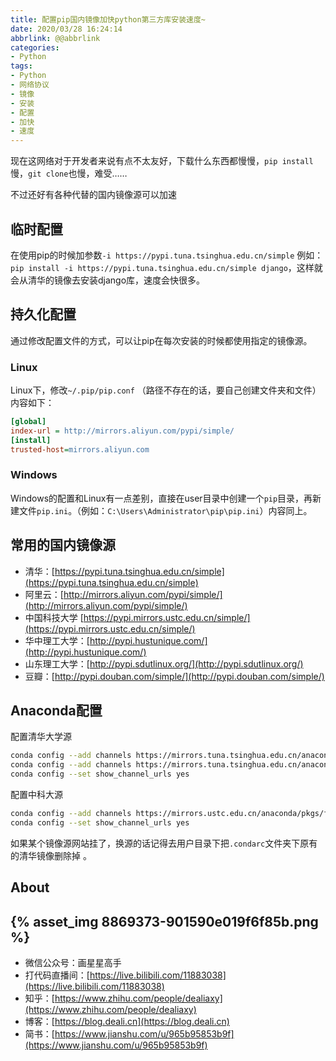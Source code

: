 ```yaml
---
title: 配置pip国内镜像加快python第三方库安装速度~
date: 2020/03/28 16:24:14
abbrlink: @@abbrlink
categories:
- Python
tags:
- Python
- 网络协议
- 镜像
- 安装
- 配置
- 加快
- 速度
---
```

现在这网络对于开发者来说有点不太友好，下载什么东西都慢慢，`pip install`慢，`git clone`也慢，难受……

不过还好有各种代替的国内镜像源可以加速

## 临时配置

在使用pip的时候加参数`-i https://pypi.tuna.tsinghua.edu.cn/simple`
例如：`pip install -i https://pypi.tuna.tsinghua.edu.cn/simple django`，这样就会从清华的镜像去安装django库，速度会快很多。

## 持久化配置

通过修改配置文件的方式，可以让pip在每次安装的时候都使用指定的镜像源。

### Linux
Linux下，修改`~/.pip/pip.conf` （路径不存在的话，要自己创建文件夹和文件）
内容如下：

```ini
[global]
index-url = http://mirrors.aliyun.com/pypi/simple/
[install]
trusted-host=mirrors.aliyun.com
```

### Windows
Windows的配置和Linux有一点差别，直接在user目录中创建一个`pip`目录，再新建文件`pip.ini`。（例如：`C:\Users\Administrator\pip\pip.ini`）内容同上。

## 常用的国内镜像源
- 清华：[https://pypi.tuna.tsinghua.edu.cn/simple](https://pypi.tuna.tsinghua.edu.cn/simple)
- 阿里云：[http://mirrors.aliyun.com/pypi/simple/](http://mirrors.aliyun.com/pypi/simple/)
- 中国科技大学 [https://pypi.mirrors.ustc.edu.cn/simple/](https://pypi.mirrors.ustc.edu.cn/simple/)
- 华中理工大学：[http://pypi.hustunique.com/](http://pypi.hustunique.com/)
- 山东理工大学：[http://pypi.sdutlinux.org/](http://pypi.sdutlinux.org/)
- 豆瓣：[http://pypi.douban.com/simple/](http://pypi.douban.com/simple/)

## Anaconda配置

配置清华大学源
```bash
conda config --add channels https://mirrors.tuna.tsinghua.edu.cn/anaconda/pkgs/free/
conda config --add channels https://mirrors.tuna.tsinghua.edu.cn/anaconda/pkgs/main/
conda config --set show_channel_urls yes
```

配置中科大源
```bash
conda config --add channels https://mirrors.ustc.edu.cn/anaconda/pkgs/free/  
conda config --set show_channel_urls yes
```

如果某个镜像源网站挂了，换源的话记得去用户目录下把`.condarc`文件夹下原有的清华镜像删除掉 。


## About
{% asset_img 8869373-901590e019f6f85b.png %}
---------------
- 微信公众号：画星星高手
- 打代码直播间：[https://live.bilibili.com/11883038](https://live.bilibili.com/11883038)
- 知乎：[https://www.zhihu.com/people/dealiaxy](https://www.zhihu.com/people/dealiaxy)
- 博客：[https://blog.deali.cn](https://blog.deali.cn)
- 简书：[https://www.jianshu.com/u/965b95853b9f](https://www.jianshu.com/u/965b95853b9f)
